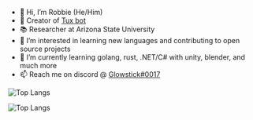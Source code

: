 - 👋 Hi, I’m Robbie (He/Him)
- 🐧 Creator of [Tux bot](https://tuxthebot.dev)
- 📚 Researcher at Arizona State University
- 👀 I’m interested in learning new languages and contributing to open source projects
- 🌱 I’m currently learning golang, rust, .NET/C# with unity, blender, and much more
- 📫 Reach me on discord @ [Glowstick#0017](https://discord.com/invite/4rtjKrg)

![Top Langs](https://github-readme-stats.vercel.app/api?username=Glowstick0017&show_icons=true&theme=synthwave)

![Top Langs](https://github-readme-stats.vercel.app/api/top-langs/?username=Glowstick0017&theme=synthwave)
<!---
Glowstick0017/Glowstick0017 is a ✨ special ✨ repository because its `README.md` (this file) appears on your GitHub profile.
You can click the Preview link to take a look at your changes.
--->

<!--- 🩺 Back-end Technology Development Intern at UnitedHealth Group // Optum--->
